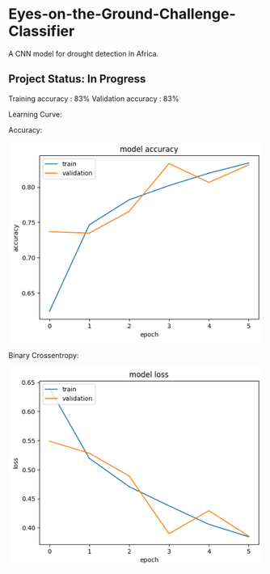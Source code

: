 # Eyes-on-the-Ground-Challenge-Classifier
A CNN model for drought detection in Africa.

## Project Status: In Progress

Training accuracy : 83%
Validation accuracy : 83%

Learning Curve:

Accuracy:

![alt text](https://github.com/ilovec8763/Eyes-on-the-Ground-Challenge-Classifier/blob/master/model_accuracy.png)


Binary Crossentropy:

![alt text](https://github.com/ilovec8763/Eyes-on-the-Ground-Challenge-Classifier/blob/master/model_loss.png)
